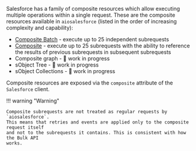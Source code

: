 Salesforce has a family of composite resources which allow executing multiple
operations within a single request. These are the composite resources available in
`aiosalesforce` (listed in the order of increasing complexity and capability):

- [Composite Batch](./batch.md) - execute up to 25 independent subrequests
- [Composite](./composite.md) - execute up to 25 subrequests with the ability
  to reference the results of previous subrequests in subsequent subrequests
- Composite graph - :construction: work in progress
- sObject Tree - :construction: work in progress
- sObject Collections - :construction: work in progress

Composite resources are exposed via the `composite` attribute of the `Salesforce`
client.

!!! warning "Warning"

    Composite subrequests are not treated as regular requests by `aiosalesforce`.
    This means that retries and events are applied only to the composite request itself
    and not to the subrequests it contains. This is consistent with how the Bulk API
    works.
